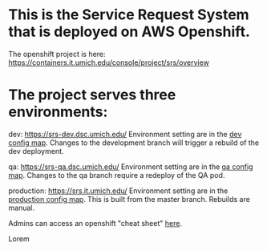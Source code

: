 # This is the Service Request System that is deployed on AWS Openshift.  

The openshift project is here:
https://containers.it.umich.edu/console/project/srs/overview

#  The project serves three environments:

dev:
https://srs-dev.dsc.umich.edu/
Environment setting are in the [dev config map](https://containers.it.umich.edu/console/project/srs/browse/config-maps/dev).
Changes to the development branch will trigger a rebuild of the dev deployment.

qa:
https://srs-qa.dsc.umich.edu/
Environment setting are in the [qa config map](https://containers.it.umich.edu/console/project/srs/browse/config-maps/qa).
Changes to the qa branch require a redeploy of the QA pod.

production:
https://srs.it.umich.edu/
Environment setting are in the [production config map](https://containers.it.umich.edu/console/project/srs/browse/config-maps/production).
This is built from the master branch.  Rebuilds are manual.

Admins can access an openshift "cheat sheet" [here](https://docs.google.com/document/d/1FrGvyXhpybbMKpLENfLhjxzAmKt60gbj2Tz9A6PlUjk/edit).

Lorem

